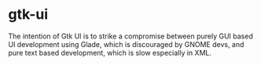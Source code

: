 # gtk-ui

The intention of Gtk UI is to strike a compromise between purely GUI based UI development using Glade, which is discouraged by GNOME devs, and pure text based development, which is slow especially in XML. 